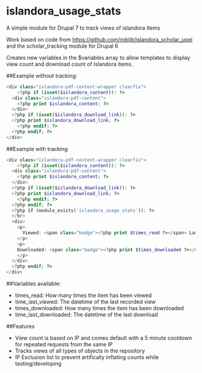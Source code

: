 islandora_usage_stats
=====================

A simple module for Drupal 7 to track views of islandora items

Work based on code from https://github.com/roblib/islandora_scholar_upei and the scholar_tracking module for Drupal 6

Creates new variables in the $variables array to allow templates to display view count and download count of Islandora items.

##Example without tracking:
```php
<div class="islandora-pdf-content-wrapper clearfix">
	<?php if (isset($islandora_content)): ?>
  <div class="islandora-pdf-content">
    <?php print $islandora_content; ?>
  </div>
  <?php if (isset($islandora_download_link)): ?>
  <?php print $islandora_download_link; ?>
    <?php endif; ?>
  <?php endif; ?>
</div>
```

##Example with tracking
```php
<div class="islandora-pdf-content-wrapper clearfix">
	<?php if (isset($islandora_content)): ?>
  <div class="islandora-pdf-content">
    <?php print $islandora_content; ?>
  </div>
  <?php if (isset($islandora_download_link)): ?>
  <?php print $islandora_download_link; ?>
    <?php endif; ?>
  <?php endif; ?>
  <?php if (module_exists('islandora_usage_stats')): ?>
  </br>
  <div>
    <p>
      Viewed: <span class="badge"><?php print $times_read ?></span> Last viewed: <?php print date('M d, Y',strtotime($time_last_viewed)); ?></span>
    </p>
    <p>
    Downloaded: <span class="badge"><?php print $times_downloaded ?></span>
    </p>
  </div>  
  <?php endif; ?>
</div>
```

##Variables available:
- times_read: How many times the item has been viewed
- time_last_viewed: The datetime of the last recorded view
- times_downloaded: How many times the item has been downloaded
- time_last_downloaded:  The datetime of the last download

##Features
- View count is based on IP and comes default with a 5 minute cooldown for repeated requests from the same IP
- Tracks views of all types of objects in the repository
- IP Exclusion list to prevent artifically inflating counts while testing/developing
